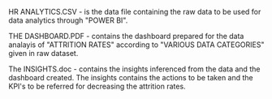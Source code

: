 HR ANALYTICS.CSV - is the data file containing the raw data to be used for data analytics through "POWER BI".

THE DASHBOARD.PDF - contains the dashboard prepared for the data analayis of "ATTRITION RATES" according to "VARIOUS DATA CATEGORIES" given in raw dataset.

The INSIGHTS.doc - contains the insights inferenced from the data and the dashboard created.
The insights contains the actions to be taken and the KPI's to be referred for decreasing the attrition rates. 

